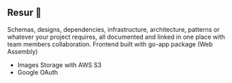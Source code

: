## Resur 📝
Schemas, designs, dependencies, infrastructure, architecture, patterns or whatever your project requires, all documented and linked in one place with team members collaboration.
Frontend built with go-app package (Web Assembly)
- Images Storage with AWS S3
- Google OAuth